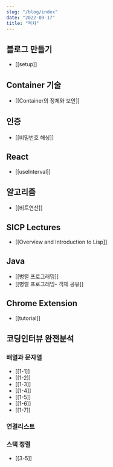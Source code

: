 ```yaml
---
slug: "/blog/index"
date: "2022-09-17"
title: "목차"
---
```


## 블로그 만들기
- [[setup]]

## Container 기술
- [[Container의 정체와 보안]]

## 인증
- [[비밀번호 해싱]]

## React
- [[useInterval]]

## 알고리즘
- [[비트연산]]

## SICP Lectures
- [[Overview and Introduction to Lisp]]

## Java
- [[병렬 프로그래밍]]
- [[병렬 프로그래밍- 객체 공유]]

## Chrome Extension
- [[tutorial]]

## 코딩인터뷰 완전분석
### 배열과 문자열
- [[1-1]]
- [[1-2]]
- [[1-3]] 
- [[1-4]]
- [[1-5]]
- [[1-6]]
- [[1-7]]

### 연결리스트

### 스택 정렬
- [[3-5]]

